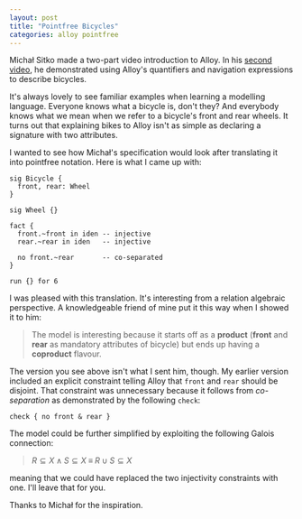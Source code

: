 ```yaml
---
layout: post
title: "Pointfree Bicycles"
categories: alloy pointfree
---
```


Michał Sitko made a two-part video introduction to Alloy.  In his [second video](https://www.youtube.com/watch?v=UMViSWiFwKE&t=2s), he demonstrated using Alloy's quantifiers and navigation expressions to describe bicycles.

It's always lovely to see familiar examples when learning a modelling language.  Everyone knows what a bicycle is, don't they?  And everybody knows what we mean when we refer to a bicycle's front and rear wheels.  It turns out that explaining bikes to Alloy isn't as simple as declaring a signature with two attributes.

I wanted to see how Michał's specification would look after translating it into pointfree notation.  Here is what I came up with:

```alloy
sig Bicycle {
  front, rear: Wheel
}

sig Wheel {}

fact {
  front.~front in iden -- injective
  rear.~rear in iden   -- injective

  no front.~rear       -- co-separated
}

run {} for 6
```

I was pleased with this translation.  It's interesting from a relation algebraic perspective.  A knowledgeable friend of mine put it this way when I showed it to him:

> The model is interesting because it starts off as a **product** (**front** and **rear** as mandatory attributes of bicycle) but ends up having a **coproduct** flavour.

The version you see above isn't what I sent him, though.  My earlier version included an explicit constraint telling Alloy that `front` and `rear` should be disjoint.  That constraint was unnecessary because it follows from *co-separation* as demonstrated by the following `check`:

```alloy
check { no front & rear }
```

The model could be further simplified by exploiting the following Galois connection:

> $R \subseteq X \wedge S \subseteq X \; \equiv \; R \cup S \subseteq X$

meaning that we could have replaced the two injectivity constraints with one.  I'll leave that for you.

Thanks to Michał for the inspiration.